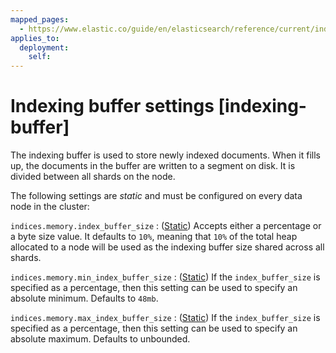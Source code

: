 ```yaml
---
mapped_pages:
  - https://www.elastic.co/guide/en/elasticsearch/reference/current/indexing-buffer.html
applies_to:
  deployment:
    self:
---
```


# Indexing buffer settings [indexing-buffer]

The indexing buffer is used to store newly indexed documents. When it fills up, the documents in the buffer are written to a segment on disk. It is divided between all shards on the node.

The following settings are *static* and must be configured on every data node in the cluster:

`indices.memory.index_buffer_size`
:   ([Static](docs-content://deploy-manage/deploy/self-managed/configure-elasticsearch.md#static-cluster-setting)) Accepts either a percentage or a byte size value. It defaults to `10%`, meaning that `10%` of the total heap allocated to a node will be used as the indexing buffer size shared across all shards.

`indices.memory.min_index_buffer_size`
:   ([Static](docs-content://deploy-manage/deploy/self-managed/configure-elasticsearch.md#static-cluster-setting)) If the `index_buffer_size` is specified as a percentage, then this setting can be used to specify an absolute minimum. Defaults to `48mb`.

`indices.memory.max_index_buffer_size`
:   ([Static](docs-content://deploy-manage/deploy/self-managed/configure-elasticsearch.md#static-cluster-setting)) If the `index_buffer_size` is specified as a percentage, then this setting can be used to specify an absolute maximum. Defaults to unbounded.

